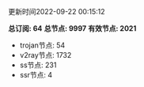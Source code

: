 更新时间2022-09-22 00:15:12

**总订阅: 64**
**总节点: 9997**
**有效节点: 2021**
- trojan节点: 54
- v2ray节点: 1732
- ss节点: 231
- ssr节点: 4
